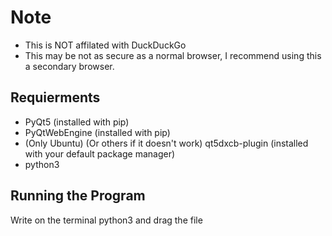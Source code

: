 # Note
- This is NOT affilated with DuckDuckGo
- This may be not as secure as a normal browser, I recommend using this a secondary browser.

## Requierments
 - PyQt5 (installed with pip)
 - PyQtWebEngine (installed with pip)
 - (Only Ubuntu) (Or others if it doesn't work) qt5dxcb-plugin (installed with your default package manager)
 - python3
## Running the Program
Write on the terminal python3 and drag the file



